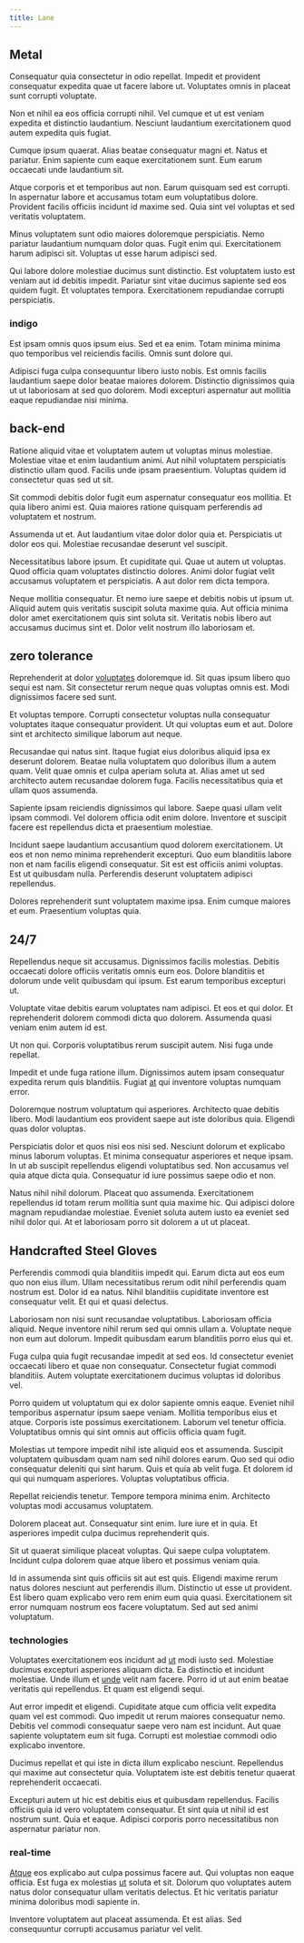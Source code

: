 ```yaml
---
title: Lane
---
```


## Metal

Consequatur quia consectetur in odio repellat. Impedit et provident consequatur expedita quae ut facere labore ut. Voluptates omnis in placeat sunt corrupti voluptate.

Non et nihil ea eos officia corrupti nihil. Vel cumque et ut est veniam expedita et distinctio laudantium. Nesciunt laudantium exercitationem quod autem expedita quis fugiat.

Cumque ipsum quaerat. Alias beatae consequatur magni et. Natus et pariatur. Enim sapiente cum eaque exercitationem sunt. Eum earum occaecati unde laudantium sit.

Atque corporis et et temporibus aut non. Earum quisquam sed est corrupti. In aspernatur labore et accusamus totam eum voluptatibus dolore. Provident facilis officiis incidunt id maxime sed. Quia sint vel voluptas et sed veritatis voluptatem.

Minus voluptatem sunt odio maiores doloremque perspiciatis. Nemo pariatur laudantium numquam dolor quas. Fugit enim qui. Exercitationem harum adipisci sit. Voluptas ut esse harum adipisci sed.

Qui labore dolore molestiae ducimus sunt distinctio. Est voluptatem iusto est veniam aut id debitis impedit. Pariatur sint vitae ducimus sapiente sed eos quidem fugit. Et voluptates tempora. Exercitationem repudiandae corrupti perspiciatis.

### indigo

Est ipsam omnis quos ipsum eius. Sed et ea enim. Totam minima minima quo temporibus vel reiciendis facilis. Omnis sunt dolore qui.

Adipisci fuga culpa consequuntur libero iusto nobis. Est omnis facilis laudantium saepe dolor beatae maiores dolorem. Distinctio dignissimos quia ut ut laboriosam at sed quo dolorem. Modi excepturi aspernatur aut mollitia eaque repudiandae nisi minima.

## back-end

Ratione aliquid vitae et voluptatem autem ut voluptas minus molestiae. Molestiae vitae et enim laudantium animi. Aut nihil voluptatem perspiciatis distinctio ullam quod. Facilis unde ipsam praesentium. Voluptas quidem id consectetur quas sed ut sit.

Sit commodi debitis dolor fugit eum aspernatur consequatur eos mollitia. Et quia libero animi est. Quia maiores ratione quisquam perferendis ad voluptatem et nostrum.

Assumenda ut et. Aut laudantium vitae dolor dolor quia et. Perspiciatis ut dolor eos qui. Molestiae recusandae deserunt vel suscipit.

Necessitatibus labore ipsum. Et cupiditate qui. Quae ut autem ut voluptas. Quod officia quam voluptates distinctio dolores. Animi dolor fugiat velit accusamus voluptatem et perspiciatis. A aut dolor rem dicta tempora.

Neque mollitia consequatur. Et nemo iure saepe et debitis nobis ut ipsum ut. Aliquid autem quis veritatis suscipit soluta maxime quia. Aut officia minima dolor amet exercitationem quis sint soluta sit. Veritatis nobis libero aut accusamus ducimus sint et. Dolor velit nostrum illo laboriosam et.

## zero tolerance

Reprehenderit at dolor [voluptates](/dolore/et/rial_omani_organized.md) doloremque id. Sit quas ipsum libero quo sequi est nam. Sit consectetur rerum neque quas voluptas omnis est. Modi dignissimos facere sed sunt.

Et voluptas tempore. Corrupti consectetur voluptas nulla consequatur voluptates itaque consequatur provident. Ut qui voluptas eum et aut. Dolore sint et architecto similique laborum aut neque.

Recusandae qui natus sint. Itaque fugiat eius doloribus aliquid ipsa ex deserunt dolorem. Beatae nulla voluptatem quo doloribus illum a autem quam. Velit quae omnis et culpa aperiam soluta at. Alias amet ut sed architecto autem recusandae dolorem fuga. Facilis necessitatibus quia et ullam quos assumenda.

Sapiente ipsam reiciendis dignissimos qui labore. Saepe quasi ullam velit ipsam commodi. Vel dolorem officia odit enim dolore. Inventore et suscipit facere est repellendus dicta et praesentium molestiae.

Incidunt saepe laudantium accusantium quod dolorem exercitationem. Ut eos et non nemo minima reprehenderit excepturi. Quo eum blanditiis labore non et nam facilis eligendi consequatur. Sit est est officiis animi voluptas. Est ut quibusdam nulla. Perferendis deserunt voluptatem adipisci repellendus.

Dolores reprehenderit sunt voluptatem maxime ipsa. Enim cumque maiores et eum. Praesentium voluptas quia.

## 24/7

Repellendus neque sit accusamus. Dignissimos facilis molestias. Debitis occaecati dolore officiis veritatis omnis eum eos. Dolore blanditiis et dolorum unde velit quibusdam qui ipsum. Est earum temporibus excepturi ut.

Voluptate vitae debitis earum voluptates nam adipisci. Et eos et qui dolor. Et reprehenderit dolorem commodi dicta quo dolorem. Assumenda quasi veniam enim autem id est.

Ut non qui. Corporis voluptatibus rerum suscipit autem. Nisi fuga unde repellat.

Impedit et unde fuga ratione illum. Dignissimos autem ipsam consequatur expedita rerum quis blanditiis. Fugiat [at](/facere/temporibus/consequatur/cross_platform_indiana_flexibility.md) qui inventore voluptas numquam error.

Doloremque nostrum voluptatum qui asperiores. Architecto quae debitis libero. Modi laudantium eos provident saepe aut iste doloribus quia. Eligendi quas dolor voluptas.

Perspiciatis dolor et quos nisi eos nisi sed. Nesciunt dolorum et explicabo minus laborum voluptas. Et minima consequatur asperiores et neque ipsam. In ut ab suscipit repellendus eligendi voluptatibus sed. Non accusamus vel quia atque dicta quia. Consequatur id iure possimus saepe odio et non.

Natus nihil nihil dolorum. Placeat quo assumenda. Exercitationem repellendus id totam rerum mollitia sunt quia maxime hic. Qui adipisci dolore magnam repudiandae molestiae. Eveniet soluta autem iusto ea eveniet sed nihil dolor qui. At et laboriosam porro sit dolorem a ut ut placeat.

## Handcrafted Steel Gloves

Perferendis commodi quia blanditiis impedit qui. Earum dicta aut eos eum quo non eius illum. Ullam necessitatibus rerum odit nihil perferendis quam nostrum est. Dolor id ea natus. Nihil blanditiis cupiditate inventore est consequatur velit. Et qui et quasi delectus.

Laboriosam non nisi sunt recusandae voluptatibus. Laboriosam officia aliquid. Neque inventore nihil rerum sed qui omnis ullam a. Voluptate neque non eum aut dolorum. Impedit quibusdam earum blanditiis porro eius qui et.

Fuga culpa quia fugit recusandae impedit at sed eos. Id consectetur eveniet occaecati libero et quae non consequatur. Consectetur fugiat commodi blanditiis. Autem voluptate exercitationem ducimus voluptas id doloribus vel.

Porro quidem ut voluptatum qui ex dolor sapiente omnis eaque. Eveniet nihil temporibus aspernatur ipsum saepe veniam. Mollitia temporibus eius et atque. Corporis iste possimus exercitationem. Laborum vel tenetur officia. Voluptatibus omnis qui sint omnis aut officiis officia quam fugit.

Molestias ut tempore impedit nihil iste aliquid eos et assumenda. Suscipit voluptatem quibusdam quam nam sed nihil dolores earum. Quo sed qui odio consequatur deleniti qui sint harum. Quis et quia ab velit fuga. Et dolorem id qui qui numquam asperiores. Voluptas voluptatibus officia.

Repellat reiciendis tenetur. Tempore tempora minima enim. Architecto voluptas modi accusamus voluptatem.

Dolorem placeat aut. Consequatur sint enim. Iure iure et in quia. Et asperiores impedit culpa ducimus reprehenderit quis.

Sit ut quaerat similique placeat voluptas. Qui saepe culpa voluptatem. Incidunt culpa dolorem quae atque libero et possimus veniam quia.

Id in assumenda sint quis officiis sit aut est quis. Eligendi maxime rerum natus dolores nesciunt aut perferendis illum. Distinctio ut esse ut provident. Est libero quam explicabo vero rem enim eum quia quasi. Exercitationem sit error numquam nostrum eos facere voluptatum. Sed aut sed animi voluptatum.

### technologies

Voluptates exercitationem eos incidunt ad [ut](/facere/temporibus/consequatur/qui/multi_byte_cross_platform_green.md) modi iusto sed. Molestiae ducimus excepturi asperiores aliquam dicta. Ea distinctio et incidunt molestiae. Unde illum et [unde](/dolore/odio/dignissimos/mint_green.md) velit nam facere. Porro id ut aut enim beatae veritatis qui repellendus. Et quam est eligendi sequi.

Aut error impedit et eligendi. Cupiditate atque cum officia velit expedita quam vel est commodi. Quo impedit ut rerum maiores consequatur nemo. Debitis vel commodi consequatur saepe vero nam est incidunt. Aut quae sapiente voluptatem eum sit fuga. Corrupti est molestiae commodi odio explicabo inventore.

Ducimus repellat et qui iste in dicta illum explicabo nesciunt. Repellendus qui maxime aut consectetur quia. Voluptatem iste est debitis tenetur quaerat reprehenderit occaecati.

Excepturi autem ut hic est debitis eius et quibusdam repellendus. Facilis officiis quia id vero voluptatem consequatur. Et sint quia ut nihil id est nostrum sunt. Quia et eaque. Adipisci corporis porro necessitatibus non aspernatur pariatur non.

### real-time

[Atque](/quas/back_end_customizable_core.md) eos explicabo aut culpa possimus facere aut. Qui voluptas non eaque officia. Est fuga ex molestias [ut](/facere/temporibus/tasty_frozen_salad_security.md) soluta et sit. Dolorum quo voluptates autem natus dolor consequatur ullam veritatis delectus. Et hic veritatis pariatur minima doloribus modi sapiente in.

Inventore voluptatem aut placeat assumenda. Et est alias. Sed consequuntur corrupti accusamus pariatur vel velit.
